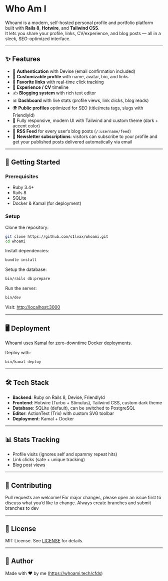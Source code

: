 # Who Am I

Whoami is a modern, self-hosted personal profile and portfolio platform built with **Rails 8**, **Hotwire**, and **Tailwind CSS**.  
It lets you share your profile, links, CV/experience, and blog posts — all in a sleek, SEO-optimized interface.

---

## ✨ Features

- 🔐 **Authentication** with Devise (email confirmation included)
- 🎨 **Customizable profile** with name, avatar, bio, and links
- 🔗 **Favorite links** with real-time click tracking
- 📄 **Experience / CV** timeline
- ✍️ **Blogging system** with rich text editor
- 📊 **Dashboard** with live stats (profile views, link clicks, blog reads)
- 🌍 **Public profiles** optimized for SEO (title/meta tags, slugs with FriendlyId)
- 📱 Fully responsive, modern UI with Tailwind and custom theme (dark + accent color)
- 📰 **RSS Feed** for every user’s blog posts (`/:username/feed`)
- 📧 **Newsletter subscriptions**: visitors can subscribe to your profile and get your published posts delivered automatically via email

---

## 🚀 Getting Started

### Prerequisites

- Ruby 3.4+
- Rails 8
- SQLite
- Docker & Kamal (for deployment)

### Setup

Clone the repository:

```bash
git clone https://github.com/s1lvax/whoami.git
cd whoami
```

Install dependencies:

```bash
bundle install
```

Setup the database:

```bash
bin/rails db:prepare
```

Run the server:

```bash
bin/dev
```

Visit: [http://localhost:3000](http://localhost:3000)

---

## 🖥️ Deployment

Whoami uses [Kamal](https://kamal-deploy.org) for zero-downtime Docker deployments.

Deploy with:

```bash
bin/kamal deploy
```

---

## 🛠️ Tech Stack

- **Backend**: Ruby on Rails 8, Devise, FriendlyId
- **Frontend**: Hotwire (Turbo + Stimulus), Tailwind CSS, custom dark theme
- **Database**: SQLite (default), can be switched to PostgreSQL
- **Editor**: ActionText (Trix) with custom SVG toolbar
- **Deployment**: Kamal + Docker

---

## 📊 Stats Tracking

- Profile visits (ignores self and spammy repeat hits)
- Link clicks (safe + unique tracking)
- Blog post views

---

## 🤝 Contributing

Pull requests are welcome! For major changes, please open an issue first to discuss what you’d like to change.
Always create branches and submit branches to dev

---

## 📜 License

MIT License. See [LICENSE](LICENSE) for details.

---

## 👤 Author

Made with ❤️ by me (<https://whoami.tech/cfds>)
